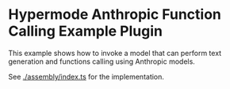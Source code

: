 # Hypermode Anthropic Function Calling Example Plugin

This example shows how to invoke a model that can perform text generation and functions calling using Anthropic models.

See [./assembly/index.ts](./assembly/index.ts) for the implementation.
